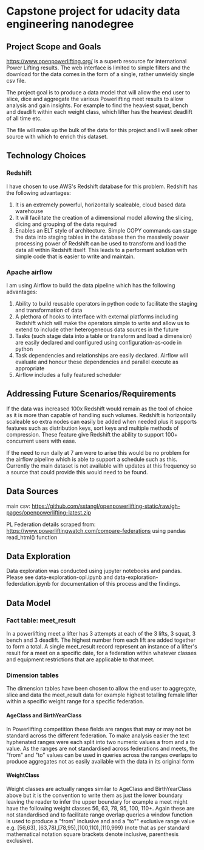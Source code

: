 # Capstone project for udacity data engineering nanodegree

## Project Scope and Goals
https://www.openpowerlifting.org/ is a superb resource for international Power Lifting results. The web interface is limited to simple filters and the download for the data comes in the form of a single, rather unwieldy single csv file.

The project goal is to produce a data model that will allow the end user to slice, dice and aggregate the various Powerlifting meet results to allow analysis and gain insights. For example to find the heaviest squat, bench and deadlift within each weight class, which lifter has the heaviest deadlift of all time etc.

The file will make up the bulk of the data for this project and I will seek other source with which to enrich this dataset.

## Technology Choices

### Redshift
I have chosen to use AWS's Redshift database for this problem. Redshift has the following advantages:

1. It is an extremely powerful, horizontally scaleable, cloud based data warehouse
2. It will facilitate the creation of a dimensional model allowing the slicing, dicing and grouping of the data required
3. Enables an ELT style of architecture. Simple COPY commands can stage the data into staging tables in the database then the massively power processing power of Redshift can be used to transform and load the data all within Redshift itself. This leads to a performant solution with simple code that is easier to write and maintain.

### Apache airflow
I am using Airflow to build the data pipeline which has the following advantages:
1. Ability to build reusable operators in python code to facilitate the staging and transformation of data
2. A plethora of hooks to interface with external platforms including Redshift which will make the operators simple to write and allow us to extend to include other heterogeneous data sources in the future
3. Tasks (such stage data into a table or transform and load a dimension) are easily declared and configured using configuration-as-code in python
4. Task dependencies and relationships are easily declared. Airflow will evaluate and honour these dependencies and parallel execute as appropriate
5. Airflow includes a fully featured scheduler

## Addressing Future Scenarios/Requirements

If the data was increased 100x Redshift would remain as the tool of choice as it is more than capable of handling such volumes. Redshift is horizontally scaleable so extra nodes can easily be added when needed plus it supports features such as distribution keys, sort keys and multiple methods of compression. These feature give Redshift the ability to support 100+ concurrent users with ease.

If the need to run daily at 7 am were to arise this would be no problem for the airflow pipeline which is able to support a schedule such as this. Currently the main dataset is not available  with updates at this frequency so a source that could provide this would need to be found.

## Data Sources

main csv: https://github.com/sstangl/openpowerlifting-static/raw/gh-pages/openpowerlifting-latest.zip

PL Federation details scraped from: https://www.powerliftingwatch.com/compare-federations using pandas read_html() function

## Data Exploration

Data exploration was conducted using jupyter notebooks and pandas. Please see data-exploration-opl.ipynb and data-exploration-federdation.ipynb for documentation of this process and the findings.

## Data Model

### Fact table: meet_result
In a powerlifting meet a lifter has 3 attempts at each of the 3 lifts, 3 squat, 3 bench and 3 deadlift. The highest number from each lift are added together to form a total. A single meet_result record represent an instance of a lifter's result for a meet on a specific date, for a federation within whatever classes and equipment restrictions that are applicable to that meet.

### Dimension tables
The dimension tables have been chosen to allow the end user to aggregate, slice and data the meet_result data for example highest totalling female lifter within a specific weight range for a specific federation.

#### AgeClass and BirthYearClass
In Powerlifting competition these fields are ranges that may or may not be standard across the different federation. To make analysis easier the text hyphenated ranges were each split into two numeric values a from and a to value. As the ranges are not standardised across federations and meets, the "from" and "to" values can be used in queries across the ranges overlaps to produce aggregates not as easily available with the data in its original form

#### WeightClass
Weight classes are actually ranges similar to AgeClass and BirthYearClass above but it is the convention to write them as just the lower boundary leaving the reader to infer the upper boundary for example a meet might have the following weight classes 56, 63, 78, 95, 100, 110+. Again these are not standardised and to facilitate range overlap queries a window function is used to produce a "from" inclusive and and a "to"" exclusive range value e.g. [56,63), [63,78),[78,95),[100,110),[110,999) (note that as per standard mathematical notation square brackets denote inclusive, parenthesis exclusive).

